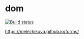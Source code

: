 # dom
[![Build status](https://ci.appveyor.com/api/projects/status/ppkhqsb5maentdhg?svg=true)](https://ci.appveyor.com/project/melezhikova/forms)

https://melezhikova.github.io/forms/
